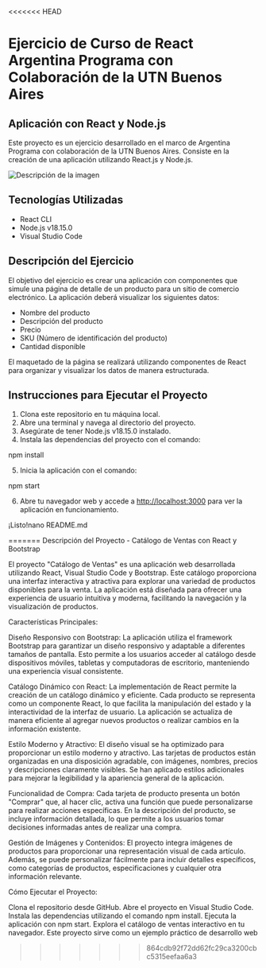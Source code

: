 <<<<<<< HEAD
# Ejercicio de Curso de React Argentina Programa con Colaboración de la UTN Buenos Aires

## Aplicación con React y Node.js

Este proyecto es un ejercicio desarrollado en el marco de Argentina Programa con colaboración de la UTN Buenos Aires. Consiste en la creación de una aplicación utilizando React.js y Node.js.

![Descripción de la imagen](./miapp/src/img/imagen_pagina.png)


## Tecnologías Utilizadas

- React CLI
- Node.js v18.15.0
- Visual Studio Code

## Descripción del Ejercicio

El objetivo del ejercicio es crear una aplicación con componentes que simule una página de detalle de un producto para un sitio de comercio electrónico. La aplicación deberá visualizar los siguientes datos:

- Nombre del producto
- Descripción del producto
- Precio
- SKU (Número de identificación del producto)
- Cantidad disponible

El maquetado de la página se realizará utilizando componentes de React para organizar y visualizar los datos de manera estructurada.

## Instrucciones para Ejecutar el Proyecto

1. Clona este repositorio en tu máquina local.
2. Abre una terminal y navega al directorio del proyecto.
3. Asegúrate de tener Node.js v18.15.0 instalado.
4. Instala las dependencias del proyecto con el comando:

npm install


5. Inicia la aplicación con el comando:

npm start


6. Abre tu navegador web y accede a [http://localhost:3000](http://localhost:3000) para ver la aplicación en funcionamiento.

¡Listo!nano README.md

=======
Descripción del Proyecto - Catálogo de Ventas con React y Bootstrap

El proyecto "Catálogo de Ventas" es una aplicación web desarrollada utilizando React, Visual Studio Code y Bootstrap. Este catálogo proporciona una interfaz interactiva y atractiva para explorar una variedad de productos disponibles para la venta. La aplicación está diseñada para ofrecer una experiencia de usuario intuitiva y moderna, facilitando la navegación y la visualización de productos.

Características Principales:

Diseño Responsivo con Bootstrap:
La aplicación utiliza el framework Bootstrap para garantizar un diseño responsivo y adaptable a diferentes tamaños de pantalla. Esto permite a los usuarios acceder al catálogo desde dispositivos móviles, tabletas y computadoras de escritorio, manteniendo una experiencia visual consistente.

Catálogo Dinámico con React:
La implementación de React permite la creación de un catálogo dinámico y eficiente. Cada producto se representa como un componente React, lo que facilita la manipulación del estado y la interactividad de la interfaz de usuario. La aplicación se actualiza de manera eficiente al agregar nuevos productos o realizar cambios en la información existente.

Estilo Moderno y Atractivo:
El diseño visual se ha optimizado para proporcionar un estilo moderno y atractivo. Las tarjetas de productos están organizadas en una disposición agradable, con imágenes, nombres, precios y descripciones claramente visibles. Se han aplicado estilos adicionales para mejorar la legibilidad y la apariencia general de la aplicación.

Funcionalidad de Compra:
Cada tarjeta de producto presenta un botón "Comprar" que, al hacer clic, activa una función que puede personalizarse para realizar acciones específicas. En la descripción del producto, se incluye información detallada, lo que permite a los usuarios tomar decisiones informadas antes de realizar una compra.

Gestión de Imágenes y Contenidos:
El proyecto integra imágenes de productos para proporcionar una representación visual de cada artículo. Además, se puede personalizar fácilmente para incluir detalles específicos, como categorías de productos, especificaciones y cualquier otra información relevante.

Cómo Ejecutar el Proyecto:

Clona el repositorio desde GitHub.
Abre el proyecto en Visual Studio Code.
Instala las dependencias utilizando el comando npm install.
Ejecuta la aplicación con npm start.
Explora el catálogo de ventas interactivo en tu navegador.
Este proyecto sirve como un ejemplo práctico de desarrollo web

>>>>>>> 864cdb92f72dd62fc29ca3200cbc5315eefaa6a3
